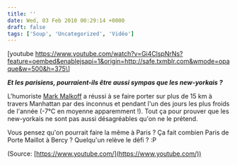 ```yaml
---
title: ''
date: Wed, 03 Feb 2010 00:29:14 +0000
draft: false
tags: ['Soup', 'Uncategorized', 'Vidéo']
---
```


\[youtube https://www.youtube.com/watch?v=Gi4ClspNrNs?feature=oembed&enablejsapi=1&origin=http://safe.txmblr.com&wmode=opaque&w=500&h=375\]

**_Et les parisiens, pourraient-ils être aussi sympas que les new-yorkais ?_**

L'humoriste [Mark Malkoff](http://www.markmalkoff.com/) a réussi à se faire porter sur plus de 15 km à travers Manhattan par des inconnus et pendant l'un des jours les plus froids de l'année (-7°C en moyenne apparemment !). Tout ça pour prouver que les new-yorkais ne sont pas aussi désagréables qu'on ne le prétend.

Vous pensez qu'on pourrait faire la même à Paris ? Ça fait combien Paris de Porte Maillot à Bercy ? Quelqu'un relève le défi ? :P

(Source: [https://www.youtube.com/](https://www.youtube.com/))